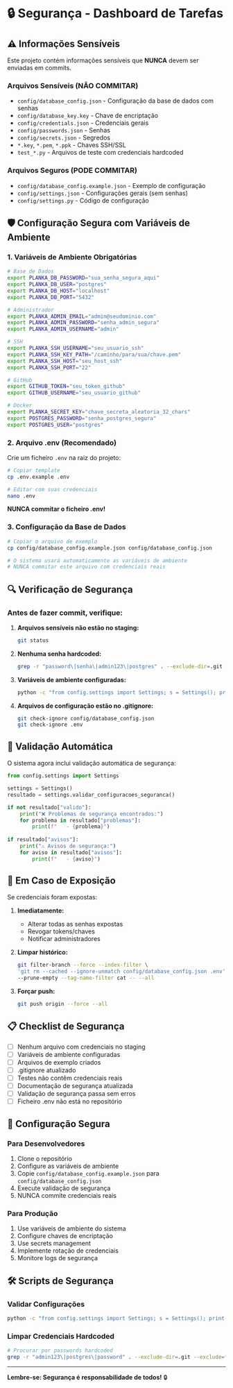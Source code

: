 # 🔒 Segurança - Dashboard de Tarefas

## ⚠️ Informações Sensíveis

Este projeto contém informações sensíveis que **NUNCA** devem ser enviadas em commits.

### Arquivos Sensíveis (NÃO COMMITAR)

- `config/database_config.json` - Configuração da base de dados com senhas
- `config/database_key.key` - Chave de encriptação
- `config/credentials.json` - Credenciais gerais
- `config/passwords.json` - Senhas
- `config/secrets.json` - Segredos
- `*.key`, `*.pem`, `*.ppk` - Chaves SSH/SSL
- `test_*.py` - Arquivos de teste com credenciais hardcoded

### Arquivos Seguros (PODE COMMITAR)

- `config/database_config.example.json` - Exemplo de configuração
- `config/settings.json` - Configurações gerais (sem senhas)
- `config/settings.py` - Código de configuração

## 🛡️ Configuração Segura com Variáveis de Ambiente

### 1. Variáveis de Ambiente Obrigatórias

```bash
# Base de Dados
export PLANKA_DB_PASSWORD="sua_senha_segura_aqui"
export PLANKA_DB_USER="postgres"
export PLANKA_DB_HOST="localhost"
export PLANKA_DB_PORT="5432"

# Administrador
export PLANKA_ADMIN_EMAIL="admin@seudominio.com"
export PLANKA_ADMIN_PASSWORD="senha_admin_segura"
export PLANKA_ADMIN_USERNAME="admin"

# SSH
export PLANKA_SSH_USERNAME="seu_usuario_ssh"
export PLANKA_SSH_KEY_PATH="/caminho/para/sua/chave.pem"
export PLANKA_SSH_HOST="seu_host_ssh"
export PLANKA_SSH_PORT="22"

# GitHub
export GITHUB_TOKEN="seu_token_github"
export GITHUB_USERNAME="seu_usuario_github"

# Docker
export PLANKA_SECRET_KEY="chave_secreta_aleatoria_32_chars"
export POSTGRES_PASSWORD="senha_postgres_segura"
export POSTGRES_USER="postgres"
```

### 2. Arquivo .env (Recomendado)

Crie um ficheiro `.env` na raiz do projeto:

```bash
# Copiar template
cp .env.example .env

# Editar com suas credenciais
nano .env
```

**NUNCA commitar o ficheiro .env!**

### 3. Configuração da Base de Dados

```bash
# Copiar o arquivo de exemplo
cp config/database_config.example.json config/database_config.json

# O sistema usará automaticamente as variáveis de ambiente
# NUNCA commitar este arquivo com credenciais reais
```

## 🔍 Verificação de Segurança

### Antes de fazer commit, verifique:

1. **Arquivos sensíveis não estão no staging:**
   ```bash
   git status
   ```

2. **Nenhuma senha hardcoded:**
   ```bash
   grep -r "password\|senha\|admin123\|postgres" . --exclude-dir=.git
   ```

3. **Variáveis de ambiente configuradas:**
   ```bash
   python -c "from config.settings import Settings; s = Settings(); print(s.validar_configuracoes_seguranca())"
   ```

4. **Arquivos de configuração estão no .gitignore:**
   ```bash
   git check-ignore config/database_config.json
   git check-ignore .env
   ```

## 🚨 Validação Automática

O sistema agora inclui validação automática de segurança:

```python
from config.settings import Settings

settings = Settings()
resultado = settings.validar_configuracoes_seguranca()

if not resultado["valido"]:
    print("❌ Problemas de segurança encontrados:")
    for problema in resultado["problemas"]:
        print(f"   - {problema}")
    
if resultado["avisos"]:
    print("⚠️ Avisos de segurança:")
    for aviso in resultado["avisos"]:
        print(f"   - {aviso}")
```

## 🚨 Em Caso de Exposição

Se credenciais foram expostas:

1. **Imediatamente:**
   - Alterar todas as senhas expostas
   - Revogar tokens/chaves
   - Notificar administradores

2. **Limpar histórico:**
   ```bash
   git filter-branch --force --index-filter \
   'git rm --cached --ignore-unmatch config/database_config.json .env' \
   --prune-empty --tag-name-filter cat -- --all
   ```

3. **Forçar push:**
   ```bash
   git push origin --force --all
   ```

## 📋 Checklist de Segurança

- [ ] Nenhum arquivo com credenciais no staging
- [ ] Variáveis de ambiente configuradas
- [ ] Arquivos de exemplo criados
- [ ] .gitignore atualizado
- [ ] Testes não contêm credenciais reais
- [ ] Documentação de segurança atualizada
- [ ] Validação de segurança passa sem erros
- [ ] Ficheiro .env não está no repositório

## 🔐 Configuração Segura

### Para Desenvolvedores

1. Clone o repositório
2. Configure as variáveis de ambiente
3. Copie `config/database_config.example.json` para `config/database_config.json`
4. Execute validação de segurança
5. NUNCA commite credenciais reais

### Para Produção

1. Use variáveis de ambiente do sistema
2. Configure chaves de encriptação
3. Use secrets management
4. Implemente rotação de credenciais
5. Monitore logs de segurança

## 🛠️ Scripts de Segurança

### Validar Configurações
```bash
python -c "from config.settings import Settings; s = Settings(); print('✅ Configurações válidas' if s.validar_configuracoes_seguranca()['valido'] else '❌ Problemas encontrados')"
```

### Limpar Credenciais Hardcoded
```bash
# Procurar por passwords hardcoded
grep -r "admin123\|postgres\|password" . --exclude-dir=.git --exclude=*.md
```

---

**Lembre-se: Segurança é responsabilidade de todos!** 🔒 